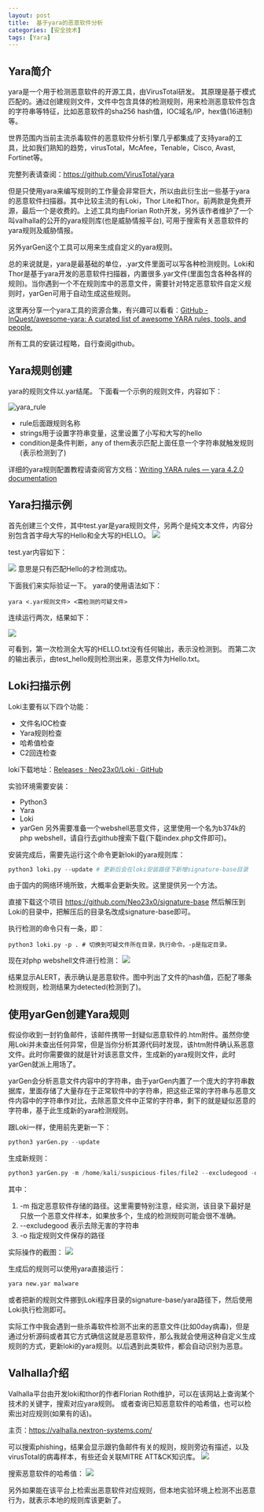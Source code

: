 ```yaml
---
layout: post
title:  基于yara的恶意软件分析
categories: [安全技术]
tags: [Yara]
---
```


## Yara简介
yara是一个用于检测恶意软件的开源工具，由VirusTotal研发。
其原理是基于模式匹配的。通过创建规则文件，文件中包含具体的检测规则，用来检测恶意软件包含的字符串等特征，比如恶意软件的sha256 hash值，IOC域名/IP，hex值(16进制)等。

世界范围内当前主流杀毒软件的恶意软件分析引擎几乎都集成了支持yara的工具，比如我们熟知的趋势，virusTotal，McAfee，Tenable，Cisco, Avast, Fortinet等。

完整列表请查阅：https://github.com/VirusTotal/yara

但是只使用yara来编写规则的工作量会非常巨大，所以由此衍生出一些基于yara的恶意软件扫描器。其中比较主流的有Loki，Thor Lite和Thor。前两款是免费开源，最后一个是收费的。上述工具均由Florian Roth开发，另外该作者维护了一个叫valhalla的公开的yara规则库(也是威胁情报平台), 可用于搜索有关恶意软件的yara规则及威胁情报。

另外yarGen这个工具可以用来生成自定义的yara规则。

总的来说就是，yara是最基础的单位，.yar文件里面可以写各种检测规则。Loki和Thor是基于yara开发的恶意软件扫描器，内置很多.yar文件(里面包含各种各样的规则)。当你遇到一个不在规则库中的恶意文件，需要针对特定恶意软件自定义规则时，yarGen可用于自动生成这些规则。

这里再分享一个yara工具的资源合集，有兴趣可以看看：[GitHub - InQuest/awesome-yara: A curated list of awesome YARA rules, tools, and people.](https://github.com/InQuest/awesome-yara)

所有工具的安装过程略，自行查阅github。

## Yara规则创建
yara的规则文件以.yar结尾。
下面看一个示例的规则文件，内容如下：

![yara_rule](/img/posts/yara_1.png)
- rule后面跟规则名称
- strings用于设置字符串变量，这里设置了小写和大写的hello
- condition是条件判断，any of them表示匹配上面任意一个字符串就触发规则(表示检测到了)

详细的yara规则配置教程请查阅官方文档：[Writing YARA rules &mdash; yara 4.2.0 documentation](https://yara.readthedocs.io/en/stable/writingrules.html)

## Yara扫描示例

首先创建三个文件，其中test.yar是yara规则文件，另两个是纯文本文件，内容分别包含首字母大写的Hello和全大写的HELLO。
![](/img/posts/yara_2.png)

test.yar内容如下：

![](/img/posts/yara_3.png)
意思是只有匹配Hello的才检测成功。

下面我们来实际验证一下。
yara的使用语法如下：
```
yara <.yar规则文件> <需检测的可疑文件>
```

连续运行两次，结果如下：

![](/img/posts/yara_4.png)

可看到，第一次检测全大写的HELLO.txt没有任何输出，表示没检测到。
而第二次的输出表示，由test_hello规则检测出来，恶意文件为Hello.txt。

## Loki扫描示例

Loki主要有以下四个功能：
- 文件名IOC检查
- Yara规则检查
- 哈希值检查
- C2回连检查

loki下载地址：[Releases · Neo23x0/Loki · GitHub](https://github.com/Neo23x0/Loki/releases)

实验环境需要安装：
- Python3
- Yara
- Loki
- yarGen
另外需要准备一个webshell恶意文件，这里使用一个名为b374k的php webshell，请自行去github搜索下载(下载index.php文件即可)。

安装完成后，需要先运行这个命令更新loki的yara规则库：
```python
python3 loki.py --update # 更新后会在loki安装路径下新增signature-base目录
```
由于国内的网络环境所致，大概率会更新失败。这里提供另一个方法。

直接下载这个项目 https://github.com/Neo23x0/signature-base 然后解压到Loki的目录中，把解压后的目录名改成signature-base即可。

执行检测的命令只有一条，即：
```
python3 loki.py -p . # 切换到可疑文件所在目录，执行命令。-p是指定目录。
```
现在对php webshell文件进行检测：
![](/img/posts/yara_5.png)

结果显示ALERT，表示确认是恶意软件。图中列出了文件的hash值，匹配了哪条检测规则，检测结果为detected(检测到了)。

## 使用yarGen创建Yara规则

假设你收到一封钓鱼邮件，该邮件携带一封疑似恶意软件的.htm附件。虽然你使用Loki并未查出任何异常，但是当你分析其源代码时发现，该htm附件确认系恶意文件。此时你需要做的就是针对该恶意文件，生成新的yara规则文件，此时yarGen就派上用场了。

yarGen会分析恶意文件内容中的字符串，由于yarGen内置了一个庞大的字符串数据库，里面存储了大量存在于正常软件中的字符串，把这些正常的字符串与恶意文件内容中的字符串作对比，去除恶意文件中正常的字符串，剩下的就是疑似恶意的字符串，基于此生成新的yara检测规则。

跟Loki一样，使用前先更新一下：
```python
python3 yarGen.py --update
```

生成新规则：
```python
python3 yarGen.py -m /home/kali/suspicious-files/file2 --excludegood -o /home/kali/suspicious-files/file2.yar
```
其中：
1. -m 指定恶意软件存储的路径。这里需要特别注意，经实测，该目录下最好是只放一个恶意文件样本，如果放多个，生成的检测规则可能会很不准确。
2. --excludegood 表示去除无害的字符串
3. -o 指定规则文件保存的路径

实际操作的截图：
![](/img/posts/yara_6.png)

生成后的规则可以使用yara直接运行：
```python
yara new.yar malware
```

或者把新的规则文件挪到Loki程序目录的signature-base/yara路径下，然后使用Loki执行检测即可。

实际工作中我会遇到一些杀毒软件检测不出来的恶意文件(比如0day病毒)，但是通过分析源码或者其它方式确信这就是恶意软件，那么我就会使用这种自定义生成规则的方式，更新loki的yara规则。以后遇到此类软件，都会自动识别为恶意。

## Valhalla介绍
Valhalla平台由开发loki和thor的作者Florian Roth维护，可以在该网站上查询某个技术的关键字，搜索对应yara规则。
或者查询已知恶意软件的哈希值，也可以检索出对应规则(如果有的话)。

主页：https://valhalla.nextron-systems.com/

可以搜索phishing，结果会显示跟钓鱼邮件有关的规则，规则旁边有描述，以及virusTotal的病毒样本，有些还会关联MITRE ATT&CK知识库。
![](/img/posts/yara_7.png)

搜索恶意软件的哈希值：
![](/img/posts/yara_8.png)

另外如果能在该平台上检索出恶意软件对应规则，但本地实验环境上检测不出恶意行为，就表示本地的规则库该更新了。










